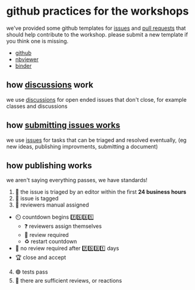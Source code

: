 # github practices for the workshops

we've provided some github templates for [issues] and [pull requests][pulls] that should help contribute to the workshop.
please submit a new template if you think one is missing.

* [github](https://github.com/Quansight/writers-workshop)
* [nbviewer](https://nbviewer.jupyter.org/github/Quansight/writers-workshop/tree/main/)
* [binder](https://mybinder.org/v2/gh/Quansight/writers-workshop/HEAD?urlpath=lab)

## how [discussions] work

we use [discussions] for open ended issues that don't close, for example classes and discussions

## how [submitting issues works][issues]

we use [issues] for tasks that can be triaged and resolved eventually, (eg new ideas, publishing improvments, submitting a document)

## how publishing works

we aren't saying everything passes, we have standards!

1. 🥚 the issue is triaged by an editor within the first __24 business hours__
  1. 📛 issue is tagged
  2. 🧐 reviewers manual assigned
  * ⏲️ countdown begins  7️⃣5️⃣3️⃣1️⃣
    * ❓ reviewers assign themselves
    * 🤔 review required
    * ♻️ restart countdown
  * 🏁 no review required after 7️⃣5️⃣3️⃣1️⃣ days
  * 🏆  close and accept
  4. 🟢 tests pass
  5. 🌝 there are sufficient reviews, or reactions

[discussions]: https://github.com/Quansight/writers-workshop/discussions
[issues]: https://github.com/Quansight/writers-workshop/issues
[pulls]: https://github.com/Quansight/writers-workshop/pulls
